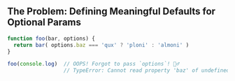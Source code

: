 ## The Problem: Defining Meaningful Defaults for Optional Params
```js
function foo(bar, options) {
  return bar( options.baz === 'qux' ? 'ploni' : 'almoni' )
}

foo(console.log)  // OOPS! Forgot to pass `options`! 🤦‍♂️
                  // TypeError: Cannot read property 'baz' of undefined
```
